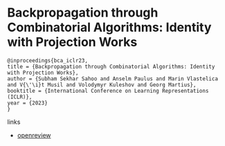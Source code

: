 # Backpropagation through Combinatorial Algorithms: Identity with Projection Works

```
@inproceedings{bca_iclr23,
title = {Backpropagation through Combinatorial Algorithms: Identity with Projection Works},
author = {Subham Sekhar Sahoo and Anselm Paulus and Marin Vlastelica and V{\'\i}t Musil and Volodymyr Kuleshov and Georg Martius},
booktitle = {International Conference on Learning Representations (ICLR)},
year = {2023}
}
```

links
- [openreview](https://openreview.net/forum?id=JZMR727O29)
